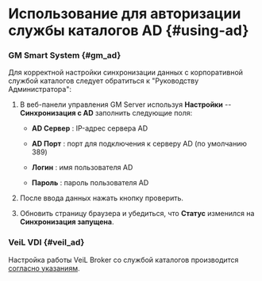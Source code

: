 # Использование для авторизации службы каталогов AD {#using-ad}

### GM Smart System {#gm_ad}

Для корректной настройки синхронизации данных с корпоративной службой каталогов следует обратиться к "Руководству Администратора":

1. В веб-панели управления GM Server используя **Настройки** -- **Синхронизация с AD** заполнить следующие поля:

    - **AD Сервер** : IP-адрес сервера AD

    - **AD Порт** : порт для подключения к серверу AD (по умолчанию 389)

    - **Логин** : имя пользователя AD

    - **Пароль** : пароль пользователя AD

1. После ввода данных нажать кнопку проверить.

1. Обновить страницу браузера и убедиться, что **Статус** изменился на **Синхронизация запущена**.

### VeiL VDI {#veil_ad}

Настройка работы VeiL Broker со службой каталогов производится [согласно указаниям](https://veil.mashtab.org/vdi-docs/broker/operator_guide/ad/).
